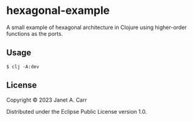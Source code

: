 # hexagonal-example

A small example of hexagonal architecture in Clojure using higher-order functions as the ports.

## Usage

`$ clj -A:dev`

## License

Copyright © 2023 Janet A. Carr

Distributed under the Eclipse Public License version 1.0.
